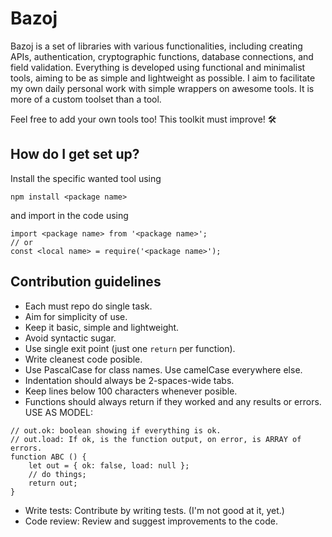 # Bazoj #

Bazoj is a set of libraries with various functionalities, including creating APIs, authentication, cryptographic functions, database connections, and field validation.
Everything is developed using functional and minimalist tools, aiming to be as simple and lightweight as possible.
I aim to facilitate my own daily personal work with simple wrappers on awesome tools.
It is more of a custom toolset than a tool.

Feel free to add your own tools too! This toolkit must improve! 🛠️

## How do I get set up? ##

Install the specific wanted tool using

```
npm install <package name>
```
and import in the code using

```
import <package name> from '<package name>';
// or
const <local name> = require('<package name>');
```

## Contribution guidelines ##

* Each must repo do single task.
* Aim for simplicity of use.
* Keep it basic, simple and lightweight.
* Avoid syntactic sugar.
* Use single exit point (just one `return` per function).
* Write cleanest code posible.
* Use PascalCase for class names. Use camelCase everywhere else.
* Indentation should always be 2-spaces-wide tabs.
* Keep lines below 100 characters whenever posible.
* Functions should always return if they worked and any results or errors.
USE AS MODEL:
```
// out.ok: boolean showing if everything is ok.
// out.load: If ok, is the function output, on error, is ARRAY of errors.
function ABC () {
	let out = { ok: false, load: null };
	// do things;
	return out;
}
```
* Write tests: Contribute by writing tests. (I'm not good at it, yet.)
* Code review: Review and suggest improvements to the code.
